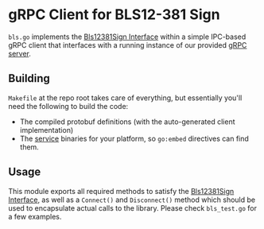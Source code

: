 # gRPC Client for BLS12-381 Sign

`bls.go` implements the [Bls12381Sign Interface](https://github.com/dusk-network/bls12_381-sign/go/bls.go) within a simple IPC-based gRPC client that interfaces with a running instance of our provided [gRPC server](https://github.com/dusk-network/bls12_381-sign/rust/grpc-server).

## Building

`Makefile` at the repo root takes care of everything, but essentially you'll need the following to build the code:
 - The compiled protobuf definitions (with the auto-generated client implementation)
 - The [service](https://github.com/dusk-network/bls12_381-sign/rust/grpc-server) binaries for your platform, so `go:embed` directives can find them.

## Usage

This module exports all required methods to satisfy the [Bls12381Sign Interface](https://github.com/dusk-network/bls12_381-sign/go/bls.go), as well as a `Connect()` and `Disconnect()` method which should be used to encapsulate actual calls to the library. Please check `bls_test.go` for a few examples.